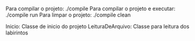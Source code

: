 Para compilar o projeto: 
    ./compile
Para compilar o projeto e executar:
    ./compile run
Para limpar o projeto:
    ./compile clean

Inicio: 
    Classe de inicio do projeto
LeituraDeArquivo:
    Classe para leitura dos labirintos